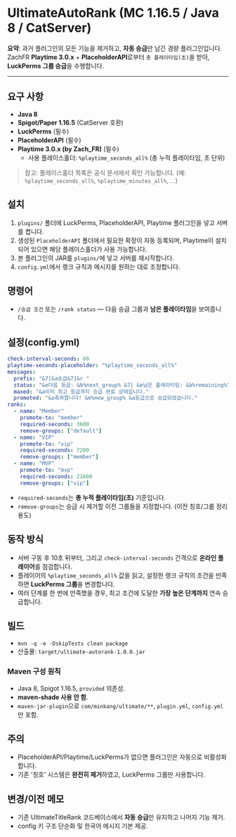 # UltimateAutoRank (MC 1.16.5 / Java 8 / CatServer)

**요약**: 과거 플러그인의 모든 기능을 제거하고, **자동 승급**만 남긴 경량 플러그인입니다.  
ZachFR **Playtime 3.0.x** + **PlaceholderAPI**로부터 `총 플레이타임(초)`을 받아, **LuckPerms 그룹 승급**을 수행합니다.

---

## 요구 사항
- **Java 8**
- **Spigot/Paper 1.16.5** (CatServer 호환)
- **LuckPerms** (필수)
- **PlaceholderAPI** (필수)
- **Playtime 3.0.x (by Zach_FR)** (필수)
  - 사용 플레이스홀더: `%playtime_seconds_all%` (총 누적 플레이타임, 초 단위)

> 참고: 플레이스홀더 목록은 공식 문서에서 확인 가능합니다. (예: `%playtime_seconds_all%`, `%playtime_minutes_all%`, ...)

## 설치
1. `plugins/` 폴더에 LuckPerms, PlaceholderAPI, Playtime 플러그인을 넣고 서버를 켭니다.
2. 생성된 `PlaceholderAPI` 폴더에서 필요한 확장이 자동 등록되며, Playtime이 설치되어 있으면 해당 플레이스홀더가 사용 가능합니다.
3. 본 플러그인의 JAR를 `plugins/`에 넣고 서버를 재시작합니다.
4. `config.yml`에서 랭크 규칙과 메시지를 원하는 대로 조정합니다.

## 명령어
- `/승급 조건` 또는 `/rank status` — 다음 승급 그룹과 **남은 플레이타임**을 보여줍니다.

## 설정(config.yml)
```yaml
check-interval-seconds: 60
playtime-seconds-placeholder: "%playtime_seconds_all%"
messages:
  prefix: "&7[&a승급&7]&r "
  status: "&e다음 등급: &b%next_group% &7| &e남은 플레이타임: &b%remaining%"
  maxed: "&a이미 최고 등급까지 승급 완료 상태입니다."
  promoted: "&a축하합니다! &e%new_group% &a등급으로 승급되었습니다."
ranks:
  - name: "Member"
    promote-to: "member"
    required-seconds: 3600
    remove-groups: ["default"]
  - name: "VIP"
    promote-to: "vip"
    required-seconds: 7200
    remove-groups: ["member"]
  - name: "MVP"
    promote-to: "mvp"
    required-seconds: 21600
    remove-groups: ["vip"]
```

- `required-seconds`는 **총 누적 플레이타임(초)** 기준입니다.
- `remove-groups`는 승급 시 제거할 이전 그룹들을 지정합니다. (이전 칭호/그룹 정리 용도)

## 동작 방식
- 서버 구동 후 10초 뒤부터, 그리고 `check-interval-seconds` 간격으로 **온라인 플레이어**를 점검합니다.
- 플레이어의 `%playtime_seconds_all%` 값을 읽고, 설정한 랭크 규칙의 조건을 만족하면 **LuckPerms 그룹**을 변경합니다.
- 여러 단계를 한 번에 만족했을 경우, 최고 조건에 도달한 **가장 높은 단계까지** 연속 승급합니다.

## 빌드
- `mvn -q -e -DskipTests clean package`
- 산출물: `target/ultimate-autorank-1.0.0.jar`

### Maven 구성 원칙
- Java 8, Spigot 1.16.5, `provided` 의존성.
- **maven-shade 사용 안 함**.
- `maven-jar-plugin`으로 `com/minkang/ultimate/**`, `plugin.yml`, `config.yml`만 포함.

## 주의
- PlaceholderAPI/Playtime/LuckPerms가 없으면 플러그인은 자동으로 비활성화합니다.
- 기존 '칭호' 시스템은 **완전히 제거**하였고, LuckPerms 그룹만 사용합니다.

## 변경/이전 메모
- 기존 UltimateTitleRank 코드베이스에서 **자동 승급**만 유지하고 나머지 기능 제거.
- config 키 구조 단순화 및 한국어 메시지 기본 제공.